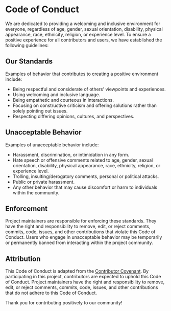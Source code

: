 <!--
SPDX-FileCopyrightText: 2023 Antholife

SPDX-License-Identifier: MIT
-->

# Code of Conduct

We are dedicated to providing a welcoming and inclusive environment for everyone, regardless of age, gender, sexual orientation, disability, physical appearance, race, ethnicity, religion, or experience level. To ensure a positive experience for all contributors and users, we have established the following guidelines:

## Our Standards

Examples of behavior that contributes to creating a positive environment include:

- Being respectful and considerate of others' viewpoints and experiences.
- Using welcoming and inclusive language.
- Being empathetic and courteous in interactions.
- Focusing on constructive criticism and offering solutions rather than solely pointing out issues.
- Respecting differing opinions, cultures, and perspectives.

## Unacceptable Behavior

Examples of unacceptable behavior include:

- Harassment, discrimination, or intimidation in any form.
- Hate speech or offensive comments related to age, gender, sexual orientation, disability, physical appearance, race, ethnicity, religion, or experience level.
- Trolling, insulting/derogatory comments, personal or political attacks.
- Public or private harassment.
- Any other behavior that may cause discomfort or harm to individuals within the community.

## Enforcement

Project maintainers are responsible for enforcing these standards. They have the right and responsibility to remove, edit, or reject comments, commits, code, issues, and other contributions that violate this Code of Conduct. Users who engage in unacceptable behavior may be temporarily or permanently banned from interacting within the project community.

## Attribution

This Code of Conduct is adapted from the [Contributor Covenant](https://www.contributor-covenant.org/version/2/0/code_of_conduct.html). By participating in this project, contributors are expected to uphold this Code of Conduct. Project maintainers have the right and responsibility to remove, edit, or reject comments, commits, code, issues, and other contributions that do not adhere to this Code of Conduct.

Thank you for contributing positively to our community!
